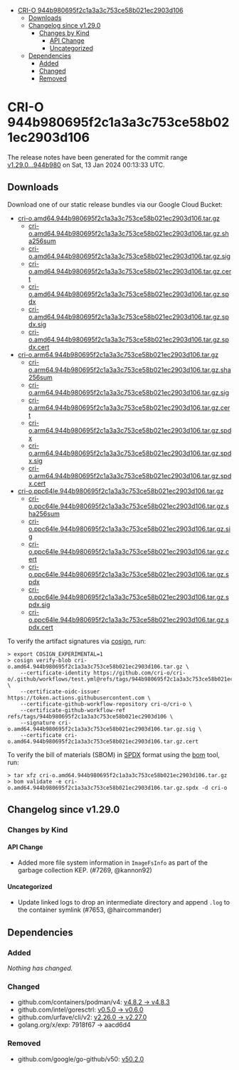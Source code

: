 - [CRI-O 944b980695f2c1a3a3c753ce58b021ec2903d106](#cri-o-944b980695f2c1a3a3c753ce58b021ec2903d106)
  - [Downloads](#downloads)
  - [Changelog since v1.29.0](#changelog-since-v1290)
    - [Changes by Kind](#changes-by-kind)
      - [API Change](#api-change)
      - [Uncategorized](#uncategorized)
  - [Dependencies](#dependencies)
    - [Added](#added)
    - [Changed](#changed)
    - [Removed](#removed)

# CRI-O 944b980695f2c1a3a3c753ce58b021ec2903d106

The release notes have been generated for the commit range
[v1.29.0...944b980](https://github.com/cri-o/cri-o/compare/v1.29.0...944b980695f2c1a3a3c753ce58b021ec2903d106) on Sat, 13 Jan 2024 00:13:33 UTC.

## Downloads

Download one of our static release bundles via our Google Cloud Bucket:

- [cri-o.amd64.944b980695f2c1a3a3c753ce58b021ec2903d106.tar.gz](https://storage.googleapis.com/cri-o/artifacts/cri-o.amd64.944b980695f2c1a3a3c753ce58b021ec2903d106.tar.gz)
  - [cri-o.amd64.944b980695f2c1a3a3c753ce58b021ec2903d106.tar.gz.sha256sum](https://storage.googleapis.com/cri-o/artifacts/cri-o.amd64.944b980695f2c1a3a3c753ce58b021ec2903d106.tar.gz.sha256sum)
  - [cri-o.amd64.944b980695f2c1a3a3c753ce58b021ec2903d106.tar.gz.sig](https://storage.googleapis.com/cri-o/artifacts/cri-o.amd64.944b980695f2c1a3a3c753ce58b021ec2903d106.tar.gz.sig)
  - [cri-o.amd64.944b980695f2c1a3a3c753ce58b021ec2903d106.tar.gz.cert](https://storage.googleapis.com/cri-o/artifacts/cri-o.amd64.944b980695f2c1a3a3c753ce58b021ec2903d106.tar.gz.cert)
  - [cri-o.amd64.944b980695f2c1a3a3c753ce58b021ec2903d106.tar.gz.spdx](https://storage.googleapis.com/cri-o/artifacts/cri-o.amd64.944b980695f2c1a3a3c753ce58b021ec2903d106.tar.gz.spdx)
  - [cri-o.amd64.944b980695f2c1a3a3c753ce58b021ec2903d106.tar.gz.spdx.sig](https://storage.googleapis.com/cri-o/artifacts/cri-o.amd64.944b980695f2c1a3a3c753ce58b021ec2903d106.tar.gz.spdx.sig)
  - [cri-o.amd64.944b980695f2c1a3a3c753ce58b021ec2903d106.tar.gz.spdx.cert](https://storage.googleapis.com/cri-o/artifacts/cri-o.amd64.944b980695f2c1a3a3c753ce58b021ec2903d106.tar.gz.spdx.cert)
- [cri-o.arm64.944b980695f2c1a3a3c753ce58b021ec2903d106.tar.gz](https://storage.googleapis.com/cri-o/artifacts/cri-o.arm64.944b980695f2c1a3a3c753ce58b021ec2903d106.tar.gz)
  - [cri-o.arm64.944b980695f2c1a3a3c753ce58b021ec2903d106.tar.gz.sha256sum](https://storage.googleapis.com/cri-o/artifacts/cri-o.arm64.944b980695f2c1a3a3c753ce58b021ec2903d106.tar.gz.sha256sum)
  - [cri-o.arm64.944b980695f2c1a3a3c753ce58b021ec2903d106.tar.gz.sig](https://storage.googleapis.com/cri-o/artifacts/cri-o.arm64.944b980695f2c1a3a3c753ce58b021ec2903d106.tar.gz.sig)
  - [cri-o.arm64.944b980695f2c1a3a3c753ce58b021ec2903d106.tar.gz.cert](https://storage.googleapis.com/cri-o/artifacts/cri-o.arm64.944b980695f2c1a3a3c753ce58b021ec2903d106.tar.gz.cert)
  - [cri-o.arm64.944b980695f2c1a3a3c753ce58b021ec2903d106.tar.gz.spdx](https://storage.googleapis.com/cri-o/artifacts/cri-o.arm64.944b980695f2c1a3a3c753ce58b021ec2903d106.tar.gz.spdx)
  - [cri-o.arm64.944b980695f2c1a3a3c753ce58b021ec2903d106.tar.gz.spdx.sig](https://storage.googleapis.com/cri-o/artifacts/cri-o.arm64.944b980695f2c1a3a3c753ce58b021ec2903d106.tar.gz.spdx.sig)
  - [cri-o.arm64.944b980695f2c1a3a3c753ce58b021ec2903d106.tar.gz.spdx.cert](https://storage.googleapis.com/cri-o/artifacts/cri-o.arm64.944b980695f2c1a3a3c753ce58b021ec2903d106.tar.gz.spdx.cert)
- [cri-o.ppc64le.944b980695f2c1a3a3c753ce58b021ec2903d106.tar.gz](https://storage.googleapis.com/cri-o/artifacts/cri-o.ppc64le.944b980695f2c1a3a3c753ce58b021ec2903d106.tar.gz)
  - [cri-o.ppc64le.944b980695f2c1a3a3c753ce58b021ec2903d106.tar.gz.sha256sum](https://storage.googleapis.com/cri-o/artifacts/cri-o.ppc64le.944b980695f2c1a3a3c753ce58b021ec2903d106.tar.gz.sha256sum)
  - [cri-o.ppc64le.944b980695f2c1a3a3c753ce58b021ec2903d106.tar.gz.sig](https://storage.googleapis.com/cri-o/artifacts/cri-o.ppc64le.944b980695f2c1a3a3c753ce58b021ec2903d106.tar.gz.sig)
  - [cri-o.ppc64le.944b980695f2c1a3a3c753ce58b021ec2903d106.tar.gz.cert](https://storage.googleapis.com/cri-o/artifacts/cri-o.ppc64le.944b980695f2c1a3a3c753ce58b021ec2903d106.tar.gz.cert)
  - [cri-o.ppc64le.944b980695f2c1a3a3c753ce58b021ec2903d106.tar.gz.spdx](https://storage.googleapis.com/cri-o/artifacts/cri-o.ppc64le.944b980695f2c1a3a3c753ce58b021ec2903d106.tar.gz.spdx)
  - [cri-o.ppc64le.944b980695f2c1a3a3c753ce58b021ec2903d106.tar.gz.spdx.sig](https://storage.googleapis.com/cri-o/artifacts/cri-o.ppc64le.944b980695f2c1a3a3c753ce58b021ec2903d106.tar.gz.spdx.sig)
  - [cri-o.ppc64le.944b980695f2c1a3a3c753ce58b021ec2903d106.tar.gz.spdx.cert](https://storage.googleapis.com/cri-o/artifacts/cri-o.ppc64le.944b980695f2c1a3a3c753ce58b021ec2903d106.tar.gz.spdx.cert)

To verify the artifact signatures via [cosign](https://github.com/sigstore/cosign), run:

```console
> export COSIGN_EXPERIMENTAL=1
> cosign verify-blob cri-o.amd64.944b980695f2c1a3a3c753ce58b021ec2903d106.tar.gz \
    --certificate-identity https://github.com/cri-o/cri-o/.github/workflows/test.yml@refs/tags/944b980695f2c1a3a3c753ce58b021ec2903d106 \
    --certificate-oidc-issuer https://token.actions.githubusercontent.com \
    --certificate-github-workflow-repository cri-o/cri-o \
    --certificate-github-workflow-ref refs/tags/944b980695f2c1a3a3c753ce58b021ec2903d106 \
    --signature cri-o.amd64.944b980695f2c1a3a3c753ce58b021ec2903d106.tar.gz.sig \
    --certificate cri-o.amd64.944b980695f2c1a3a3c753ce58b021ec2903d106.tar.gz.cert
```

To verify the bill of materials (SBOM) in [SPDX](https://spdx.org) format using the [bom](https://sigs.k8s.io/bom) tool, run:

```console
> tar xfz cri-o.amd64.944b980695f2c1a3a3c753ce58b021ec2903d106.tar.gz
> bom validate -e cri-o.amd64.944b980695f2c1a3a3c753ce58b021ec2903d106.tar.gz.spdx -d cri-o
```

## Changelog since v1.29.0

### Changes by Kind

#### API Change
 - Added more file system information in `ImageFsInfo` as part of the garbage collection KEP. (#7269, @kannon92)

#### Uncategorized
 - Update linked logs to drop an intermediate directory and append `.log` to the container symlink (#7653, @haircommander)

## Dependencies

### Added
_Nothing has changed._

### Changed
- github.com/containers/podman/v4: [v4.8.2 → v4.8.3](https://github.com/containers/podman/v4/compare/v4.8.2...v4.8.3)
- github.com/intel/goresctrl: [v0.5.0 → v0.6.0](https://github.com/intel/goresctrl/compare/v0.5.0...v0.6.0)
- github.com/urfave/cli/v2: [v2.26.0 → v2.27.0](https://github.com/urfave/cli/v2/compare/v2.26.0...v2.27.0)
- golang.org/x/exp: 7918f67 → aacd6d4

### Removed
- github.com/google/go-github/v50: [v50.2.0](https://github.com/google/go-github/v50/tree/v50.2.0)
